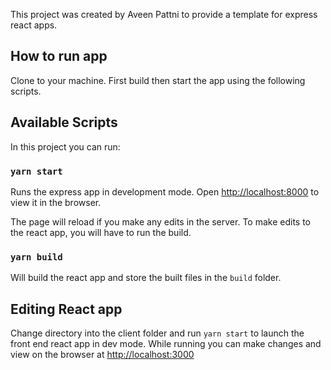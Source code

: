 This project was created by Aveen Pattni to provide a template for express react apps.

## How to run app

Clone to your machine. First build then start the app using the following scripts.

## Available Scripts

In this project you can run:

### `yarn start`

Runs the express app in development mode.
Open [http://localhost:8000](http://localhost:8000) to view it in the browser.

The page will reload if you make any edits in the server.
To make edits to the react app, you will have to run the build.

### `yarn build`

Will build the react app and store the built files in the `build` folder.


## Editing React app

Change directory into the client folder and run `yarn start` to launch the front end react app in dev mode. While running you can make changes and view on the browser at [http://localhost:3000](http://localhost:3000)
